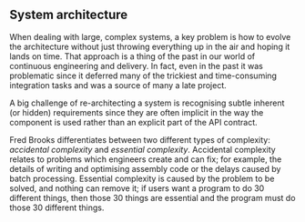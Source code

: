 ## System architecture

When dealing with large, complex systems, a key problem is how to evolve the architecture without just throwing everything up in the air and hoping it lands on time. That approach is a thing of the past in our world of continuous engineering and delivery. In fact, even in the past it was problematic since it deferred many of the trickiest and time-consuming integration tasks and was a source of many a late project.

A big challenge of re-architecting a system is recognising subtle inherent (or hidden) requirements since they are often implicit in the way the component is used rather than an explicit part of the API contract.

Fred Brooks differentiates between two different types of complexity: _accidental complexity_ and _essential complexity_. Accidental complexity relates to problems which engineers create and can fix; for example, the details of writing and optimising assembly code or the delays caused by batch processing. Essential complexity is caused by the problem to be solved, and nothing can remove it; if users want a program to do 30 different things, then those 30 things are essential and the program must do those 30 different things.
